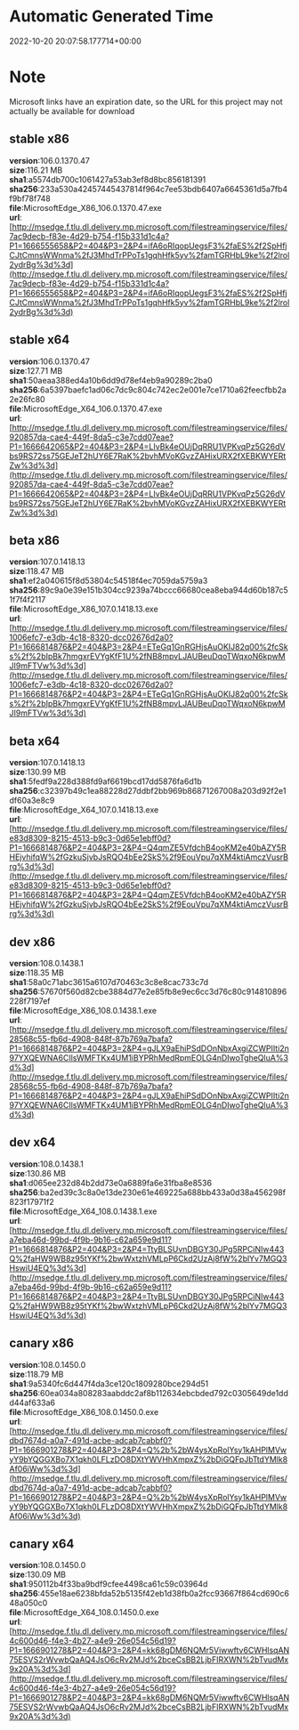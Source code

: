 # Automatic Generated Time
2022-10-20 20:07:58.177714+00:00

# Note
Microsoft links have an expiration date, so the URL for this project may not actually be available for download

## stable x86
**version**:106.0.1370.47  
**size**:116.21 MB  
**sha1**:a5574db700c1061427a53ab3ef8d8bc856181391  
**sha256**:233a530a42457445437814f964c7ee53bdb6407a6645361d5a7fb4f9bf78f748  
**file**:MicrosoftEdge_X86_106.0.1370.47.exe  
**url**:[http://msedge.f.tlu.dl.delivery.mp.microsoft.com/filestreamingservice/files/7ac9decb-f83e-4d29-b754-f15b331d1c4a?P1=1666555658&P2=404&P3=2&P4=ifA6oRIqopUegsF3%2faES%2f2SpHfjCJtCmnsWWnma%2fJ3MhdTrPPoTs1gqhHfk5yv%2famTGRHbL9ke%2f2lrol2ydrBg%3d%3d](http://msedge.f.tlu.dl.delivery.mp.microsoft.com/filestreamingservice/files/7ac9decb-f83e-4d29-b754-f15b331d1c4a?P1=1666555658&P2=404&P3=2&P4=ifA6oRIqopUegsF3%2faES%2f2SpHfjCJtCmnsWWnma%2fJ3MhdTrPPoTs1gqhHfk5yv%2famTGRHbL9ke%2f2lrol2ydrBg%3d%3d)  

## stable x64
**version**:106.0.1370.47  
**size**:127.71 MB  
**sha1**:50aeaa388ed4a10b6dd9d78ef4eb9a90289c2ba0  
**sha256**:6a5397baefc1ad06c7dc9c804c742ec2e001e7ce1710a62feecfbb2a2e26fc80  
**file**:MicrosoftEdge_X64_106.0.1370.47.exe  
**url**:[http://msedge.f.tlu.dl.delivery.mp.microsoft.com/filestreamingservice/files/920857da-cae4-449f-8da5-c3e7cdd07eae?P1=1666642065&P2=404&P3=2&P4=LIvBk4eOUjDqRRU1VPKvqPz5G26dVbs9RS72ss75GEJeT2hUY6E7RaK%2bvhMVoKGvzZAHixURX2fXEBKWYERtZw%3d%3d](http://msedge.f.tlu.dl.delivery.mp.microsoft.com/filestreamingservice/files/920857da-cae4-449f-8da5-c3e7cdd07eae?P1=1666642065&P2=404&P3=2&P4=LIvBk4eOUjDqRRU1VPKvqPz5G26dVbs9RS72ss75GEJeT2hUY6E7RaK%2bvhMVoKGvzZAHixURX2fXEBKWYERtZw%3d%3d)  

## beta x86
**version**:107.0.1418.13  
**size**:118.47 MB  
**sha1**:ef2a040615f8d53804c54518f4ec7059da5759a3  
**sha256**:89c9a0e39e151b304cc9239a74bccc66680cea8eba944d60b187c51f7f4f2117  
**file**:MicrosoftEdge_X86_107.0.1418.13.exe  
**url**:[http://msedge.f.tlu.dl.delivery.mp.microsoft.com/filestreamingservice/files/1006efc7-e3db-4c18-8320-dcc02676d2a0?P1=1666814876&P2=404&P3=2&P4=ETeGq1GnRGHjsAuOKIJ82q00%2fcSks%2f%2bIpBk7hmgxrEVYgKfF1U%2fNB8mpvLJAUBeuDqoTWqxoN6kpwMJI9mFTVw%3d%3d](http://msedge.f.tlu.dl.delivery.mp.microsoft.com/filestreamingservice/files/1006efc7-e3db-4c18-8320-dcc02676d2a0?P1=1666814876&P2=404&P3=2&P4=ETeGq1GnRGHjsAuOKIJ82q00%2fcSks%2f%2bIpBk7hmgxrEVYgKfF1U%2fNB8mpvLJAUBeuDqoTWqxoN6kpwMJI9mFTVw%3d%3d)  

## beta x64
**version**:107.0.1418.13  
**size**:130.99 MB  
**sha1**:5fedf9a228d388fd9af6619bcd17dd5876fa6d1b  
**sha256**:c32397b49c1ea88228d27ddbf2bb969b86871267008a203d92f2e1df60a3e8c9  
**file**:MicrosoftEdge_X64_107.0.1418.13.exe  
**url**:[http://msedge.f.tlu.dl.delivery.mp.microsoft.com/filestreamingservice/files/e83d8309-8215-4513-b9c3-0d65e1ebff0d?P1=1666814876&P2=404&P3=2&P4=Q4qmZE5VfdchB4ooKM2e40bAZY5RHEjvhifqW%2fGzkuSjvbJsRQO4bEe2SkS%2f9EouVpu7qXM4ktiAmczVusrBrg%3d%3d](http://msedge.f.tlu.dl.delivery.mp.microsoft.com/filestreamingservice/files/e83d8309-8215-4513-b9c3-0d65e1ebff0d?P1=1666814876&P2=404&P3=2&P4=Q4qmZE5VfdchB4ooKM2e40bAZY5RHEjvhifqW%2fGzkuSjvbJsRQO4bEe2SkS%2f9EouVpu7qXM4ktiAmczVusrBrg%3d%3d)  

## dev x86
**version**:108.0.1438.1  
**size**:118.35 MB  
**sha1**:58a0c71abc3615a6107d70463c3c8e8cac733c7d  
**sha256**:57670f560d82cbe3884d77e2e85fb8e9ec6cc3d76c80c914810896228f7197ef  
**file**:MicrosoftEdge_X86_108.0.1438.1.exe  
**url**:[http://msedge.f.tlu.dl.delivery.mp.microsoft.com/filestreamingservice/files/28568c55-fb6d-4908-848f-87b769a7bafa?P1=1666814876&P2=404&P3=2&P4=gJLX9aEhiPSdDOnNbxAxgiZCWPIIti2n97YXQEWNA6CIlsWMFTKx4UM1iBYPRhMedRpmEOLG4nDIwoTgheQluA%3d%3d](http://msedge.f.tlu.dl.delivery.mp.microsoft.com/filestreamingservice/files/28568c55-fb6d-4908-848f-87b769a7bafa?P1=1666814876&P2=404&P3=2&P4=gJLX9aEhiPSdDOnNbxAxgiZCWPIIti2n97YXQEWNA6CIlsWMFTKx4UM1iBYPRhMedRpmEOLG4nDIwoTgheQluA%3d%3d)  

## dev x64
**version**:108.0.1438.1  
**size**:130.86 MB  
**sha1**:d065ee232d84b2dd73e0a6889fa6e31fba8e8536  
**sha256**:ba2ed39c3c8a0e13de230e61e469225a688bb433a0d38a456298f823f17971f2  
**file**:MicrosoftEdge_X64_108.0.1438.1.exe  
**url**:[http://msedge.f.tlu.dl.delivery.mp.microsoft.com/filestreamingservice/files/a7eba46d-99bd-4f9b-9b16-c62a659e9d11?P1=1666814876&P2=404&P3=2&P4=TtyBLSUvnDBGY30JPg5RPCiNIw443Q%2faHW9WB8z95tYKf%2bwWxtzhVMLpP6Ckd2UzAj8fW%2blYv7MGQ3HswiU4EQ%3d%3d](http://msedge.f.tlu.dl.delivery.mp.microsoft.com/filestreamingservice/files/a7eba46d-99bd-4f9b-9b16-c62a659e9d11?P1=1666814876&P2=404&P3=2&P4=TtyBLSUvnDBGY30JPg5RPCiNIw443Q%2faHW9WB8z95tYKf%2bwWxtzhVMLpP6Ckd2UzAj8fW%2blYv7MGQ3HswiU4EQ%3d%3d)  

## canary x86
**version**:108.0.1450.0  
**size**:118.79 MB  
**sha1**:9a5340fc6d447f4da3ce120c1809280bce294d51  
**sha256**:60ea034a808283aabddc2af8b112634ebcbded792c0305649de1ddd44af633a6  
**file**:MicrosoftEdge_X86_108.0.1450.0.exe  
**url**:[http://msedge.f.tlu.dl.delivery.mp.microsoft.com/filestreamingservice/files/dbd7674d-a0a7-491d-acbe-adcab7cabbf0?P1=1666901278&P2=404&P3=2&P4=Q%2b%2bW4ysXpRolYsy1kAHPlMVwyY9bYQGGXBo7X1qkh0LFLzDO8DXtYWVHhXmpxZ%2bDiGQFpJbTtdYMlk8Af06iWw%3d%3d](http://msedge.f.tlu.dl.delivery.mp.microsoft.com/filestreamingservice/files/dbd7674d-a0a7-491d-acbe-adcab7cabbf0?P1=1666901278&P2=404&P3=2&P4=Q%2b%2bW4ysXpRolYsy1kAHPlMVwyY9bYQGGXBo7X1qkh0LFLzDO8DXtYWVHhXmpxZ%2bDiGQFpJbTtdYMlk8Af06iWw%3d%3d)  

## canary x64
**version**:108.0.1450.0  
**size**:130.09 MB  
**sha1**:950112b4f33ba9bdf9cfee4498ca61c59c03964d  
**sha256**:455e18ae6238bfda52b5135f42eb1d38fb0a2fcc93667f864cd690c648a050c0  
**file**:MicrosoftEdge_X64_108.0.1450.0.exe  
**url**:[http://msedge.f.tlu.dl.delivery.mp.microsoft.com/filestreamingservice/files/4c600d46-f4e3-4b27-a4e9-26e054c56d19?P1=1666901278&P2=404&P3=2&P4=kk68gDM6NQMr5Viwwftv6CWHlsqAN75ESVS2rWvwbQaAQ4JsO6cRv2MJd%2bceCsBB2LjbFIRXWN%2bTvudMx9x20A%3d%3d](http://msedge.f.tlu.dl.delivery.mp.microsoft.com/filestreamingservice/files/4c600d46-f4e3-4b27-a4e9-26e054c56d19?P1=1666901278&P2=404&P3=2&P4=kk68gDM6NQMr5Viwwftv6CWHlsqAN75ESVS2rWvwbQaAQ4JsO6cRv2MJd%2bceCsBB2LjbFIRXWN%2bTvudMx9x20A%3d%3d)  

